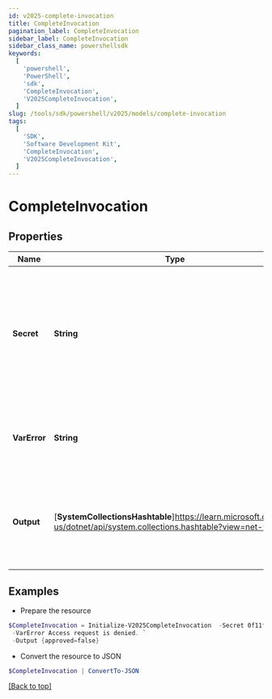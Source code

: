 ```yaml
---
id: v2025-complete-invocation
title: CompleteInvocation
pagination_label: CompleteInvocation
sidebar_label: CompleteInvocation
sidebar_class_name: powershellsdk
keywords:
  [
    'powershell',
    'PowerShell',
    'sdk',
    'CompleteInvocation',
    'V2025CompleteInvocation',
  ]
slug: /tools/sdk/powershell/v2025/models/complete-invocation
tags:
  [
    'SDK',
    'Software Development Kit',
    'CompleteInvocation',
    'V2025CompleteInvocation',
  ]
---
```


# CompleteInvocation

## Properties

| Name | Type | Description | Notes |
| --- | --- | --- | --- |
| **Secret** | **String** | Unique invocation secret that was generated when the invocation was created. Required to authenticate to the endpoint. | [required] |
| **VarError** | **String** | The error message to indicate a failed invocation or error if any. | [optional] |
| **Output** | [**SystemCollectionsHashtable**]https://learn.microsoft.com/en-us/dotnet/api/system.collections.hashtable?view=net-9.0 | Trigger output to complete the invocation. Its schema is defined in the trigger definition. | [required] |

## Examples

- Prepare the resource

```powershell
$CompleteInvocation = Initialize-V2025CompleteInvocation  -Secret 0f11f2a4-7c94-4bf3-a2bd-742580fe3bde `
 -VarError Access request is denied. `
 -Output {approved=false}
```

- Convert the resource to JSON

```powershell
$CompleteInvocation | ConvertTo-JSON
```

[[Back to top]](#)
